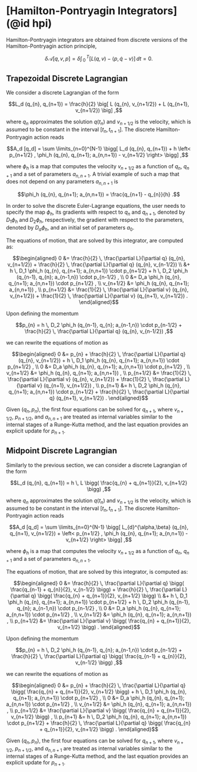 # [Hamilton-Pontryagin Integrators](@id hpi)

Hamilton-Pontryagin integrators are obtained from discrete versions of the Hamilton-Pontryagin action principle,
```math
\delta \mathcal{A} [q,v,p] = \delta \int_{０}^{T} \left[ L (q, v) - \left< p , \dot{q} - v \right> \right] \, dt = 0 .
```

## Trapezoidal Discrete Lagrangian

We consider a discrete Lagrangian of the form
```math
L_d (q_{n}, q_{n+1}) = \frac{h}{2} \big[ L (q_{n}, v_{n+1/2}) + L (q_{n+1}, v_{n+1/2}) \big] ,
```
where $q_{n}$ approximates the solution $q(t_n)$ and $v_{n+1/2}$ is the velocity, which is assumed to be constant in the interval $[t_{n}, t_{n+1}]$.
The discrete Hamilton-Pontryagin action reads
```math
A_d [q_d] = \sum \limits_{n=0}^{N-1} \bigg[ L_d (q_{n}, q_{n+1}) + h \left< p_{n+1/2} , \phi_h (q_{n}, q_{n+1}; a_{n,n+1}) - v_{n+1/2} \right> \bigg] ,
```
where $\phi_h$ is a map that computes the velocity $v_{n+1/2}$ as a function of $q_{n}$, $q_{n+1}$ and a set of parameters $a_{n,n+1}$.
A trivial example of such a map that does not depend on any parameters $a_{n,n+1}$ is
```math
\phi_h (q_{n}, q_{n+1}; a_{n,n+1}) = \frac{q_{n+1} - q_{n}}{h} .
```
In order to solve the discrete Euler-Lagrange equations, the user needs to specify the map $\phi_h$, its gradients with respect to $q_{n}$ and $q_{n+1}$, denoted by $D_1 \phi_h$ and $D_2 \phi_h$, respectively, the gradient with respect to the parameters, denoted by $D_a \phi_h$, and an initial set of parameters $a_{0}$.

The equations of motion, that are solved by this integrator, are computed as:
```math
\begin{aligned}
0 &= \frac{h}{2} \, \frac{\partial L}{\partial q} (q_{n}, v_{n+1/2})
   + \frac{h}{2} \, \frac{\partial L}{\partial q} (q_{n}, v_{n-1/2}) \\
  &+ h \, D_1 \phi_h (q_{n}, q_{n+1}; a_{n,n+1}) \cdot p_{n+1/2}
   + h \, D_2 \phi_h (q_{n-1}, q_{n}; a_{n-1,n}) \cdot p_{n-1/2} , \\
0 &= D_a \phi_h (q_{n}, q_{n+1}; a_{n,n+1}) \cdot p_{n+1/2} , \\
v_{n+1/2}
&= \phi_h (q_{n}, q_{n+1}; a_{n,n+1}) , \\
p_{n+1/2}
&= \frac{1}{2} \, \frac{\partial L}{\partial v} (q_{n}, v_{n+1/2})
 + \frac{1}{2} \, \frac{\partial L}{\partial v} (q_{n+1}, v_{n+1/2}) .
\end{aligned}
```
Upon defining the momentum
```math
p_{n}
= h \, D_2 \phi_h (q_{n-1}, q_{n}; a_{n-1,n}) \cdot p_{n-1/2}
+ \frac{h}{2} \, \frac{\partial L}{\partial q} (q_{n}, v_{n-1/2}) ,
```
we can rewrite the equations of motion as
```math
\begin{aligned}
0 &= p_{n}
   + \frac{h}{2} \, \frac{\partial L}{\partial q} (q_{n}, v_{n+1/2})
   + h \, D_1 \phi_h (q_{n}, q_{n+1}; a_{n,n+1}) \cdot p_{n+1/2} , \\
0 &= D_a \phi_h (q_{n}, q_{n+1}; a_{n,n+1}) \cdot p_{n+1/2} , \\
v_{n+1/2}
&= \phi_h (q_{n}, q_{n+1}; a_{n,n+1}) , \\
p_{n+1/2}
&= \frac{1}{2} \, \frac{\partial L}{\partial v} (q_{n}, v_{n+1/2})
 + \frac{1}{2} \, \frac{\partial L}{\partial v} (q_{n+1}, v_{n+1/2}) , \\
p_{n+1}
&= h \, D_2 \phi_h (q_{n}, q_{n+1}; a_{n,n+1}) \cdot p_{n+1/2}
 + \frac{h}{2} \, \frac{\partial L}{\partial q} (q_{n+1}, v_{n+1/2}) .
\end{aligned}
```
Given $(q_{n}, p_{n})$, the first four equations can be solved for $q_{n+1}$, where $v_{n+1/2}$, $p_{n+1/2}$, and $a_{n,n+1}$ are treated as internal variables similar to the internal stages of a Runge-Kutta method, and the last equation provides an explicit update for $p_{n+1}$.


## Midpoint Discrete Lagrangian

Similarly to the previous section, we can consider a discrete Lagrangian of the form
```math
L_d (q_{n}, q_{n+1}) = h \, L \bigg( \frac{q_{n} + q_{n+1}}{2}, v_{n+1/2} \bigg) ,
```
where $q_{n}$ approximates the solution $q(t_n)$ and $v_{n+1/2}$ is the velocity, which is assumed to be constant in the interval $[t_{n}, t_{n+1}]$.
The discrete Hamilton-Pontryagin action reads
```math
A_d [q_d] = \sum \limits_{n=0}^{N-1} \bigg[ L_{d}^{\alpha,\beta} (q_{n}, q_{n+1}, v_{n+1/2}) + \left< p_{n+1/2} , \phi_h (q_{n}, q_{n+1}; a_{n,n+1}) - v_{n+1/2} \right> \bigg] ,
```
where $\phi_h$ is a map that computes the velocity $v_{n+1/2}$ as a function of $q_{n}$, $q_{n+1}$ and a set of parameters $a_{n,n+1}$.

The equations of motion, that are solved by this integrator, is computed as:
```math
\begin{aligned}
0 &= \frac{h}{2} \, \frac{\partial L}{\partial q} \bigg( \frac{q_{n-1} + q_{n}}{2}, v_{n-1/2} \bigg)
   + \frac{h}{2} \, \frac{\partial L}{\partial q} \bigg( \frac{q_{n} + q_{n+1}}{2}, v_{n+1/2} \bigg) \\
  &+ h \, D_1 \phi_h (q_{n}, q_{n+1}; a_{n,n+1}) \cdot p_{n+1/2}
   + h \, D_2 \phi_h (q_{n-1}, q_{n}; a_{n-1,n}) \cdot p_{n-1/2} , \\
0 &= D_a \phi_h (q_{n}, q_{n+1}; a_{n,n+1}) \cdot p_{n+1/2} , \\
v_{n+1/2} &= \phi_h (q_{n}, q_{n+1}; a_{n,n+1}) , \\
p_{n+1/2} &= \frac{\partial L}{\partial v} \bigg( \frac{q_{n} + q_{n+1}}{2}, v_{n+1/2} \bigg) .
\end{aligned}
```
Upon defining the momentum
```math
p_{n}
= h \, D_2 \phi_h (q_{n-1}, q_{n}; a_{n-1,n}) \cdot p_{n-1/2}
+ \frac{h}{2} \, \frac{\partial L}{\partial q} \bigg( \frac{q_{n-1} + q_{n}}{2}, v_{n-1/2} \bigg) ,
```
we can rewrite the equations of motion as
```math
\begin{aligned}
0 &= p_{n}
   + \frac{h}{2} \, \frac{\partial L}{\partial q} \bigg( \frac{q_{n} + q_{n+1}}{2}, v_{n+1/2} \bigg)
   + h \, D_1 \phi_h (q_{n}, q_{n+1}; a_{n,n+1}) \cdot p_{n+1/2} , \\
0 &= D_a \phi_h (q_{n}, q_{n+1}; a_{n,n+1}) \cdot p_{n+1/2} , \\
v_{n+1/2} &= \phi_h (q_{n}, q_{n+1}; a_{n,n+1}) , \\
p_{n+1/2} &= \frac{\partial L}{\partial v} \bigg( \frac{q_{n} + q_{n+1}}{2}, v_{n+1/2} \bigg) , \\
p_{n+1}
&= h \, D_2 \phi_h (q_{n}, q_{n+1}; a_{n,n+1}) \cdot p_{n+1/2}
 + \frac{h}{2} \, \frac{\partial L}{\partial q} \bigg( \frac{q_{n} + q_{n+1}}{2}, v_{n+1/2} \bigg) .
\end{aligned}
```
Given $(q_{n}, p_{n})$, the first four equations can be solved for $q_{n+1}$, where $v_{n+1/2}$, $p_{n+1/2}$, and $a_{n,n+1}$ are treated as internal variables similar to the internal stages of a Runge-Kutta method, and the last equation provides an explicit update for $p_{n+1}$.
